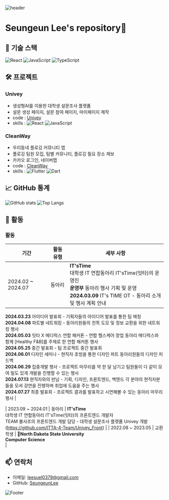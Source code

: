 ![header](https://capsule-render.vercel.app/api?type=waving&color=64AEFF&fontColor=FFFFFF&height=300&section=header&text=🪼Seungeun's%20Hub🪼&fontSize=50)

# Seungeun Lee's repository👋

## 🔧 기술 스택

![React](https://img.shields.io/badge/React-61DAFB?style=for-the-badge&logo=react&logoColor=black)
![JavaScript](https://img.shields.io/badge/JavaScript-F7DF1E?style=for-the-badge&logo=javascript&logoColor=black)
![TypeScript](https://img.shields.io/badge/TypeScript-3178C6?style=for-the-badge&logo=typescript&logoColor=black)

## 🛠 프로젝트

### Univey

- 생성형AI를 이용한 대학생 설문조사 플랫폼
- 설문 생성 페이지, 설문 참여 페이지, 마이페이지 제작
- code : [Univey](https://github.com/ITTA-4-Team/Univey_Front)
- skills : ![React](https://img.shields.io/badge/React-61DAFB?style=for-the-badge&logo=react&logoColor=black) ![JavaScript](https://img.shields.io/badge/JavaScript-F7DF1E?style=for-the-badge&logo=javascript&logoColor=black)

### CleanWay

- 우리동네 플로깅 커뮤니티 앱
- 폴로깅 팀원 모집, 팀별 커뮤니티, 플로깅 필요 장소 제보
- 카카오 로그인, 네이버맵
- code : [CleanWay](https://github.com/SWUCleanWay/CleanWay_FE)
- skills : ![Flutter](https://img.shields.io/badge/Flutter-42CAF5?style=for-the-badge&logo=flutter&logoColor=black) ![Dart](https://img.shields.io/badge/Dart-01B4AA?style=for-the-badge&logo=dart&logoColor=black)

## 📈 GitHub 통계

![GitHub stats](https://github-readme-stats.vercel.app/api?username=lse415&show_icons=true&theme=radical)
![Top Langs](https://github-readme-stats.vercel.app/api/top-langs/?username=lse415&layout=compact&theme=radical)

## 🌱 활동

### 활동

| 기간              | 활동 유형 | 세부 사항                                                                                                                                                              |
| ----------------- | --------- | ---------------------------------------------------------------------------------------------------------------------------------------------------------------------- |
| 2024.02 ~ 2024.07 | 동아리    | **IT'sTime**<br>대학생 IT 연합동아리 IT'sTime(잇타)의 운영진<br>**운영부** 동아리 행사 기획 및 운영<br>**2024.03.09** IT's TIME OT - 동아리 소개 및 행사 계획 안내<br> |

**2024.03.23** 아이디어 발표회 - 기획자들의 아이디어 발표를 통한 팀 매칭<br>
**2024.04.08** 파트별 네트워킹 - 동아리원들의 친목 도모 및 정보 교환을 위한 네트워킹 행사<br>
**2024.05.03** 잇타 X 메디럭스 연합 해커톤 - 연합 헬스케어 창업 동아리 메디럭스와 함께 [Healthy F&B]를 주제로 한 연합 해커톤 행사<br>
**2024.05.25** 중간 발표회 - 팀 프로젝트 중간 발표회<br>
**2024.06.01** 디자인 세미나 - 현직자 초빙을 통한 디자인 파트 동아리원들의 디자인 피드백<br>**2024.06.29** 집중개발 행사 - 프로젝트 마무리를 약 한 달 남기고 팀원들이 다 같이 모여 밀도 있게 개발을 진행할 수 있는 행사<br>
**2024.07.13** 현직자와의 만남 - 기획, 디자인, 프론트엔드, 백엔드 각 분야의 현직자분들을 모셔 강연을 진행하며 취업에 도움을 주는 행사<br>
**2024.07.27** 최종 발표회 - 프로젝트 결과를 발표하고 시연해볼 수 있는 동아리 마무리 행사 |

| 2023.09 ~ 2024.01 | 동아리 | **IT'sTime**<br>대학생 IT 연합동아리 IT'sTime(잇타)의 프론트엔드 개발자<br>
TEAM 불사조의 프론트엔드 개발 담당 - 대학생 설문조사 플랫폼 Univey 개발<br>(https://github.com/ITTA-4-Team/Univey_Front) |
| 2022.08 ~ 2023.05 | 교환학생 | **🦬North Dakota State University**<br> **Computer Science** <br> |

## 📫 연락처

- 이메일: [leesuel0379@gmail.com](leesuel0379@gmail.com)
- GitHub: [SeungeunLee](https://github.com/lse415)

![Footer](https://capsule-render.vercel.app/api?type=waving&color=64AEFF&height=200&section=footer)

<!--
**lse415/lse415** is a ✨ _special_ ✨ repository because its `README.md` (this file) appears on your GitHub profile.

Here are some ideas to get you started:

- 🔭 I’m currently working on ...
- 🌱 I’m currently learning ...
- 👯 I’m looking to collaborate on ...
- 🤔 I’m looking for help with ...
- 💬 Ask me about ...
- 📫 How to reach me: ...
- 😄 Pronouns: ...
- ⚡ Fun fact: ...
-->

